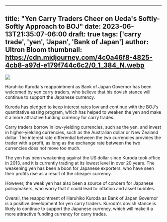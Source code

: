 
---
title: "Yen Carry Traders Cheer on Ueda's Softly-Softly Approach to BOJ"
date: 2023-06-13T21:35:07-06:00
draft: true
tags: ['carry trade', 'yen', 'Japan', 'Bank of Japan']
author: Ultron Bloom
thumbnail:  https://cdn.midjourney.com/4c0a46f8-4825-4cb8-a97d-e179f744c6c2/0_1_384_N.webp
---

![]( https://cdn.midjourney.com/4c0a46f8-4825-4cb8-a97d-e179f744c6c2/0_1.webp)


Haruhiko Kuroda's reappointment as Bank of Japan Governor has been welcomed by yen carry traders, who believe that his dovish stance will continue to support the Japanese currency.

Kuroda has pledged to keep interest rates low and continue with the BOJ's quantitative easing program, which has helped to weaken the yen and make it a more attractive funding currency for carry trades.

Carry traders borrow in low-yielding currencies, such as the yen, and invest in higher-yielding currencies, such as the Australian dollar or New Zealand dollar. The interest rate differential between the two currencies provides the trader with a profit, as long as the exchange rate between the two currencies does not move too much.

The yen has been weakening against the US dollar since Kuroda took office in 2013, and it is currently trading at its lowest level in over 20 years. The weakening yen has been a boon for Japanese exporters, who have seen their profits rise as a result of the cheaper currency.

However, the weak yen has also been a source of concern for Japanese policymakers, who worry that it could lead to inflation and asset bubbles.

Overall, the reappointment of Haruhiko Kuroda as Bank of Japan Governor is a positive development for yen carry traders. Kuroda's dovish stance is likely to continue to support the Japanese currency, which will make it a more attractive funding currency for carry trades.


            